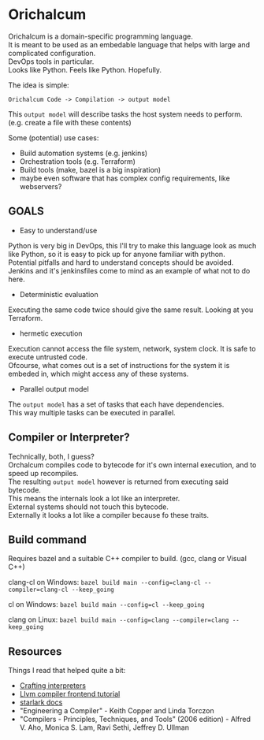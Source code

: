 # Orichalcum

Orichalcum is a domain-specific programming language.  
It is meant to be used as an embedable language that helps with large and complicated configuration.  
DevOps tools in particular.  
Looks like Python. Feels like Python. Hopefully.  

The idea is simple:  

`Orichalcum Code -> Compilation -> output model`

This `output model` will describe tasks the host system needs to perform.  
(e.g. create a file with these contents)

Some (potential) use cases:  

- Build automation systems (e.g. jenkins)
- Orchestration tools (e.g. Terraform)
- Build tools (make, bazel is a big inspiration)
- maybe even software that has complex config requirements, like webservers?  

## GOALS

- Easy to understand/use  

Python is very big in DevOps, this I'll try to make this language look as much like Python,
so it is easy to pick up for anyone familiar with python.  
Potential pitfalls and hard to understand concepts should be avoided.  
Jenkins and it's jenkinsfiles come to mind as an example of what not to do here.  

- Deterministic evaluation  

Executing the same code twice should give the same result. Looking at you Terraform.  

- hermetic execution

Execution cannot access the file system, network, system clock. It is safe to execute untrusted code.  
Ofcourse, what comes out is a set of instructions for the system it is embeded in,
which might access any of these systems.  

- Parallel output model

The `output model` has a set of tasks that each have dependencies.  
This way multiple tasks can be executed in parallel.  

## Compiler or Interpreter?

Technically, both, I guess?  
Orchalcum compiles code to bytecode for it's own internal execution, and to speed up recompiles.  
The resulting `output model` however is returned from executing said bytecode.  
This means the internals look a lot like an interpreter.  
External systems should not touch this bytecode.  
Externally it looks a lot like a compiler because fo these traits.  

## Build command

Requires bazel and a suitable C++ compiler to build. (gcc, clang or Visual C++)  

clang-cl on Windows:
`bazel build main --config=clang-cl --compiler=clang-cl --keep_going`

cl on Windows:
`bazel build main --config=cl --keep_going`

clang on Linux:
`bazel build main --config=clang --compiler=clang --keep_going`

## Resources

Things I read that helped quite a bit:

- [Crafting interpreters](https://craftinginterpreters.com)
- [Llvm compiler frontend tutorial](https://llvm.org/docs/tutorial/MyFirstLanguageFrontend)
- [starlark docs](https://github.com/bazelbuild/starlark)
- "Engineering a Compiler" - Keith Copper and Linda Torczon
- "Compilers - Principles, Techniques, and Tools" (2006 edition) - Alfred V. Aho, Monica S. Lam, Ravi Sethi, Jeffrey D. Ullman
